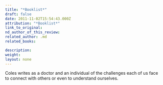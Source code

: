 ```yaml
---
title: "*Booklist*"
draft: false
date: 2011-11-02T15:54:43.000Z
attribution: "*Booklist*"
link_to_original:
nd_author_of_this_review:
related_author: .md
related_books:

description:
weight:
layout: none
---
```

Coles writes as a doctor and an individual of the challenges each of us face to connect with others or even to understand ourselves.

